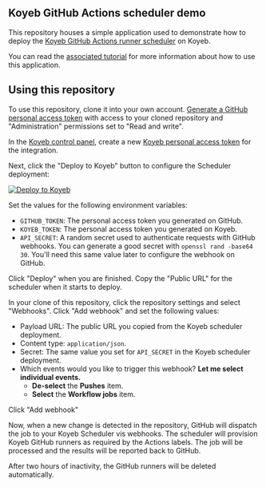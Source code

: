 ## Koyeb GitHub Actions scheduler demo

This repository houses a simple application used to demonstrate how to deploy the [Koyeb GitHub Actions runner scheduler](https://github.com/koyeb/koyeb-github-runner-scheduler) on Koyeb.

You can read the [associated tutorial](https://www.koyeb.com/tutorials/) for more information about how to use this application.

## Using this repository

To use this repository, clone it into your own account.  [Generate a GitHub personal access token](https://github.com/settings/personal-access-tokens/new) with access to your cloned repository and "Administration" permissions set to "Read and write".

In the [Koyeb control panel](https://app.koyeb.com/), create a new [Koyeb personal access token](https://app.koyeb.com/user/settings/api) for the integration.

Next, click the "Deploy to Koyeb" button to configure the Scheduler deployment:

[![Deploy to Koyeb](https://www.koyeb.com/static/images/deploy/button.svg)](https://app.koyeb.com/deploy?name=github-runner-scheduler&type=docker&image=docker.io/koyeb/github-runner-scheduler&env[GITHUB_TOKEN]=CHANGE_ME&env[KOYEB_TOKEN]=CHANGE_ME&env[API_SECRET]=CHANGE_ME&env[MODE]=repository&env[DISABLE_DOCKER_DAEMON]=true&ports=8000;http;/)

Set the values for the following environment variables:

* `GITHUB_TOKEN`: The personal access token you generated on GitHub.
* `KOYEB_TOKEN`: The personal access token you generated on Koyeb.
* `API_SECRET`: A random secret used to authenticate requests with GitHub webhooks.  You can generate a good secret with `openssl rand -base64 30`.  You'll need this same value later to configure the webhook on GitHub.

Click "Deploy" when you are finished.  Copy the "Public URL" for the scheduler when it starts to deploy.

In your clone of this repository, click the repository settings and select "Webhooks".  Click "Add webhook" and set the following values:

* Payload URL: The public URL you copied from the Koyeb scheduler deployment.
* Content type: `application/json`.
* Secret: The same value you set for `API_SECRET` in the Koyeb scheduler deployment.
* Which events would you like to trigger this webhook? **Let me select individual events.**
    * **De-select** the **Pushes** item.
    * **Select** the **Workflow jobs** item.

Click "Add webhook"

Now, when a new change is detected in the repository, GitHub will dispatch the job to your Koyeb Scheduler vis webhooks.  The scheduler will provision Koyeb GitHub runners as required by the Actions labels.  The job will be processed and the results will be reported back to GitHub.

After two hours of inactivity, the GitHub runners will be deleted automatically.
